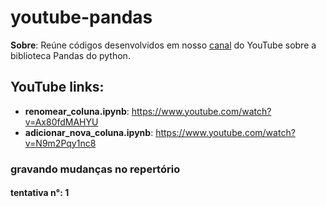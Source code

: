 # youtube-pandas

**Sobre**: Reúne códigos desenvolvidos em nosso [canal](https://www.youtube.com/c/LetsCodeBR/featured) do YouTube sobre a biblioteca Pandas do python.

## YouTube links:
* **renomear_coluna.ipynb**: https://www.youtube.com/watch?v=Ax80fdMAHYU
* **adicionar_nova_coluna.ipynb**: https://www.youtube.com/watch?v=N9m2Pqy1nc8
### gravando mudanças no repertório

#### tentativa n°: 1